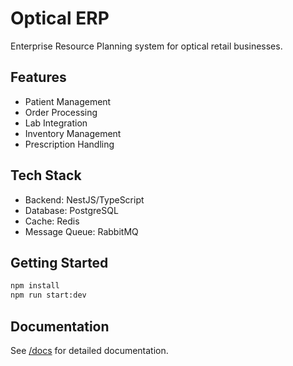 # Optical ERP

Enterprise Resource Planning system for optical retail businesses.

## Features

- Patient Management
- Order Processing
- Lab Integration
- Inventory Management
- Prescription Handling

## Tech Stack

- Backend: NestJS/TypeScript
- Database: PostgreSQL
- Cache: Redis
- Message Queue: RabbitMQ

## Getting Started

```bash
npm install
npm run start:dev
```

## Documentation

See [/docs](/docs) for detailed documentation.